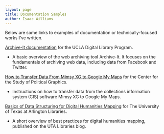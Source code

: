 ```yaml
---
layout: page
title: Documentation Samples
author: Isaac Williams
---
```


Below are some links to examples of documentation or technically-focused works I've written.

[Archive-It documentation](https://isawil.github.io/dlpdoc) for the UCLA Digital Library Program.
- A basic overview of the web archiving tool Archive-It. It focuses on the fundamentals of archiving web data, including data from Facebook and Twitter.

[How to Transfer Data From Mimsy XG to Google My Maps](https://isawil.github.io/cspgdoc) for the Center for the Study of Political Graphics.
- Instructions on how to transfer data from the collections information system (CIS) software Mimsy XG to Google My Maps. 

[Basics of Data Structuring for Digital Humanities Mapping](https://libraries.uta.edu/news-events/blog/data-structuring-dh-mapping) for The University of Texas at Arlington Libraries.
- A short overview of best practices for digital humanities mapping, published on the UTA Libraries blog.
